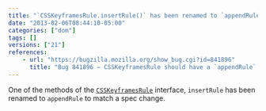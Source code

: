 ```yaml
---
title: "`CSSKeyframesRule.insertRule()` has been renamed to `appendRule()`"
date: "2013-02-06T08:44:10-05:00"
categories: ["dom"]
tags: []
versions: ["21"]
references:
    - url: "https://bugzilla.mozilla.org/show_bug.cgi?id=841896"
      title: "Bug 841896 – CSSKeyframesRule should have a `appendRule` method, not `insertRule`"
---
```

One of the methods of the [`CSSKeyframesRule`](https://developer.mozilla.org/docs/Web/API/CSSKeyframesRule) interface, `insertRule` has been renamed to `appendRule` to match a spec change.
